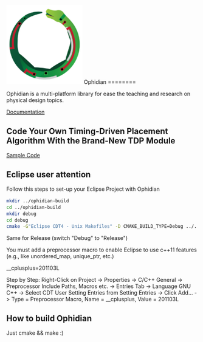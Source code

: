 <img src="https://raw.githubusercontent.com/eclufsc/ophidian/master/logo.png" width=200>
Ophidian
========

Ophidian is a multi-platform library for ease the teaching and research on physical design topics.

[Documentation](http://eclufsc.github.io/ophidian/doc/html/index.html)

Code Your Own Timing-Driven Placement Algorithm With the Brand-New TDP Module
-------------------------
[Sample Code](https://github.com/eclufsc/ophidian/blob/master/apps/tdp/main.cpp)


Eclipse user attention
-------------------------

Follow this steps to set-up your Eclipse Project with Ophidian

```bash
mkdir ../ophidian-build
cd ../ophidian-build
mkdir debug
cd debug
cmake -G"Eclipse CDT4 - Unix Makefiles" -D CMAKE_BUILD_TYPE=Debug ../../ophidian
```
Same for Release (switch "Debug" to "Release")

You must add a preprocessor macro to enable Eclipse to use c++11 features (e.g., like unordered_map, unique_ptr, etc.)

__cplusplus=201103L

Step by Step: Right-Click on Project -> Properties -> C/C++ General -> Preprocessor Include Paths, Macros etc. -> Entries Tab -> Language GNU C++ -> Select CDT User Setting Entries from Setting Entries -> Click Add... -> Type = Preprocessor Macro, Name = __cplusplus, Value = 201103L

How to build Ophidian
---------------------

Just cmake && make :)
